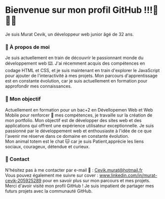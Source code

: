 
# Bienvenue sur mon profil GitHub !!!🖖🖖🖖
Je suis Murat Cevik, un développeur web junior âgé de 32 ans.

### 🔵 À propos de moi
Je suis actuellement en train de découvrir le passionnant monde du développement web ⌨️. J'ai récemment acquis des compétences en codage HTML et CSS, et je suis maintenant en train d'explorer le JavaScript pour ajouter de l'interactivité à mes projets. Mon parcours d'apprentissage est en constante évolution, car je suis actuellement en formation pour approfondir mes connaissances.

### 🔵 Mon objectif
Actuellement en formation pour un bac+2 en Dévellopemen Web et Web Mobile pour renforcer 💪 mes compétences, je travaille sur la création de mon portfolio. Mon objectif est de développer des sites web et des applications qui offrent une expérience utilisateur exceptionnelle. Je suis passionné par le développement web et enthousiaste à l'idée de ce que l'avenir me réserve dans ce domaine en constante évolution. 
<br>Mon animal totem est le chat 🐱 car je suis Patient,apprécie les liens sociaux, courageux, détendue et curieux.

### 🔵 Contact
N'hésitez pas à me contacter par e-mail 📧 : Cevik.murat@hotmail.fr
<br>Vous pouvez également me suivre sur cover : www.linkedin.com/in/murat-cevik-205925289 pour en savoir plus sur mon parcours et mes projets.
<br>Merci d'avoir visité mon profil GitHub ! Je suis impatient de partager mes futurs projets avec la communauté GitHub.
